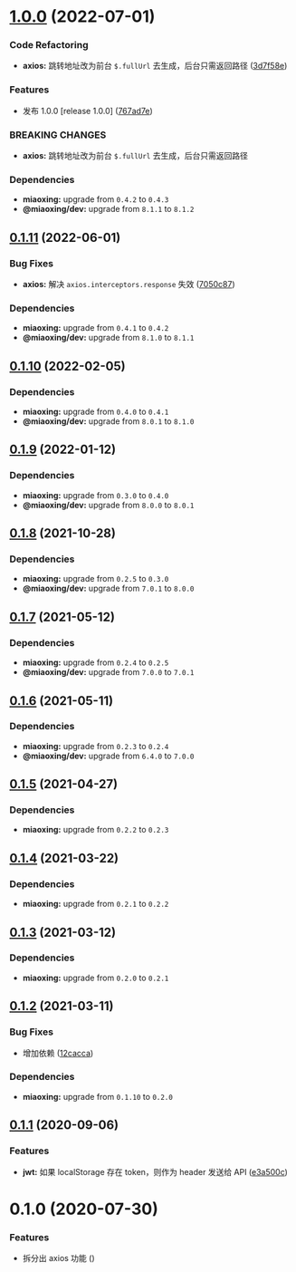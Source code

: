 # [1.0.0](https://github.com/miaoxing/mxjs-axios/compare/v0.1.11...v1.0.0) (2022-07-01)


### Code Refactoring

* **axios:** 跳转地址改为前台 `$.fullUrl` 去生成，后台只需返回路径 ([3d7f58e](https://github.com/miaoxing/mxjs-axios/commit/3d7f58ec33df2da8dbee75db6e9028d76cbd90b9))


### Features

* 发布 1.0.0 [release 1.0.0] ([767ad7e](https://github.com/miaoxing/mxjs-axios/commit/767ad7e97d01eaebf6eb7158da87e844a97c8c4c))


### BREAKING CHANGES

* **axios:** 跳转地址改为前台 `$.fullUrl` 去生成，后台只需返回路径





### Dependencies

* **miaoxing:** upgrade from `0.4.2` to `0.4.3`
* **@miaoxing/dev:** upgrade from `8.1.1` to `8.1.2`

## [0.1.11](https://github.com/miaoxing/mxjs-axios/compare/v0.1.10...v0.1.11) (2022-06-01)


### Bug Fixes

* **axios:** 解决 `axios.interceptors.response` 失效 ([7050c87](https://github.com/miaoxing/mxjs-axios/commit/7050c874998dcd063d95996d5b7ed1b8b970f2c5))





### Dependencies

* **miaoxing:** upgrade from `0.4.1` to `0.4.2`
* **@miaoxing/dev:** upgrade from `8.1.0` to `8.1.1`

## [0.1.10](https://github.com/miaoxing/mxjs-axios/compare/v0.1.9...v0.1.10) (2022-02-05)





### Dependencies

* **miaoxing:** upgrade from `0.4.0` to `0.4.1`
* **@miaoxing/dev:** upgrade from `8.0.1` to `8.1.0`

## [0.1.9](https://github.com/miaoxing/mxjs-axios/compare/v0.1.8...v0.1.9) (2022-01-12)





### Dependencies

* **miaoxing:** upgrade from `0.3.0` to `0.4.0`
* **@miaoxing/dev:** upgrade from `8.0.0` to `8.0.1`

## [0.1.8](https://github.com/miaoxing/mxjs-axios/compare/v0.1.7...v0.1.8) (2021-10-28)





### Dependencies

* **miaoxing:** upgrade from `0.2.5` to `0.3.0`
* **@miaoxing/dev:** upgrade from `7.0.1` to `8.0.0`

## [0.1.7](https://github.com/miaoxing/mxjs-axios/compare/v0.1.6...v0.1.7) (2021-05-12)





### Dependencies

* **miaoxing:** upgrade from `0.2.4` to `0.2.5`
* **@miaoxing/dev:** upgrade from `7.0.0` to `7.0.1`

## [0.1.6](https://github.com/miaoxing/mxjs-axios/compare/v0.1.5...v0.1.6) (2021-05-11)





### Dependencies

* **miaoxing:** upgrade from `0.2.3` to `0.2.4`
* **@miaoxing/dev:** upgrade from `6.4.0` to `7.0.0`

## [0.1.5](https://github.com/miaoxing/mxjs-axios/compare/v0.1.4...v0.1.5) (2021-04-27)





### Dependencies

* **miaoxing:** upgrade from `0.2.2` to `0.2.3`

## [0.1.4](https://github.com/miaoxing/mxjs-axios/compare/v0.1.3...v0.1.4) (2021-03-22)





### Dependencies

* **miaoxing:** upgrade from `0.2.1` to `0.2.2`

## [0.1.3](https://github.com/miaoxing/mxjs-axios/compare/v0.1.2...v0.1.3) (2021-03-12)





### Dependencies

* **miaoxing:** upgrade from `0.2.0` to `0.2.1`

## [0.1.2](https://github.com/miaoxing/mxjs-axios/compare/v0.1.1...v0.1.2) (2021-03-11)


### Bug Fixes

* 增加依赖 ([12cacca](https://github.com/miaoxing/mxjs-axios/commit/12caccafe7446d8a211f8bfe99648e7cb9e74e03))





### Dependencies

* **miaoxing:** upgrade from `0.1.10` to `0.2.0`

## [0.1.1](https://github.com/miaoxing/mxjs-axios/compare/v0.1.0...v0.1.1) (2020-09-06)


### Features

* **jwt:** 如果 localStorage 存在 token，则作为 header 发送给 API ([e3a500c](https://github.com/miaoxing/mxjs-axios/commit/e3a500c53ada3f5fee76e9bb1489b230d25f32d8))

# 0.1.0 (2020-07-30)


### Features

* 拆分出 axios 功能 ([](https://github.com/miaoxing/mxjs-axios/commit/))
